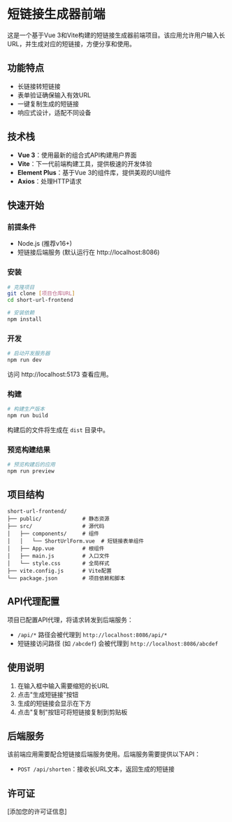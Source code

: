 # 短链接生成器前端

这是一个基于Vue 3和Vite构建的短链接生成器前端项目。该应用允许用户输入长URL，并生成对应的短链接，方便分享和使用。

## 功能特点

- 长链接转短链接
- 表单验证确保输入有效URL
- 一键复制生成的短链接
- 响应式设计，适配不同设备

## 技术栈

- **Vue 3**：使用最新的组合式API构建用户界面
- **Vite**：下一代前端构建工具，提供极速的开发体验
- **Element Plus**：基于Vue 3的组件库，提供美观的UI组件
- **Axios**：处理HTTP请求

## 快速开始

### 前提条件

- Node.js (推荐v16+)
- 短链接后端服务 (默认运行在 http://localhost:8086)

### 安装

```bash
# 克隆项目
git clone [项目仓库URL]
cd short-url-frontend

# 安装依赖
npm install
```

### 开发

```bash
# 启动开发服务器
npm run dev
```

访问 http://localhost:5173 查看应用。

### 构建

```bash
# 构建生产版本
npm run build
```

构建后的文件将生成在 `dist` 目录中。

### 预览构建结果

```bash
# 预览构建后的应用
npm run preview
```

## 项目结构

```
short-url-frontend/
├── public/             # 静态资源
├── src/                # 源代码
│   ├── components/     # 组件
│   │   └── ShortUrlForm.vue  # 短链接表单组件
│   ├── App.vue         # 根组件
│   ├── main.js         # 入口文件
│   └── style.css       # 全局样式
├── vite.config.js      # Vite配置
└── package.json        # 项目依赖和脚本
```

## API代理配置

项目已配置API代理，将请求转发到后端服务：

- `/api/*` 路径会被代理到 `http://localhost:8086/api/*`
- 短链接访问路径 (如 `/abcdef`) 会被代理到 `http://localhost:8086/abcdef`

## 使用说明

1. 在输入框中输入需要缩短的长URL
2. 点击"生成短链接"按钮
3. 生成的短链接会显示在下方
4. 点击"复制"按钮可将短链接复制到剪贴板

## 后端服务

该前端应用需要配合短链接后端服务使用。后端服务需要提供以下API：

- `POST /api/shorten`：接收长URL文本，返回生成的短链接

## 许可证

[添加您的许可证信息]
